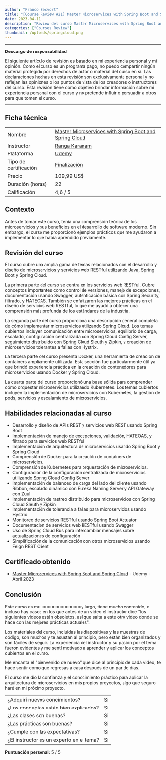 ```yaml
---
author: "Franco Becvort"
title: "[Course Review #21] Master Microservices with Spring Boot and Spring Cloud"
date: 2023-04-11
description: "Review del curso Master Microservices with Spring Boot and Spring Cloud"
categories: ["Courses Review"]
thumbnail: /uploads/springcloud.png
---
```


---

**Descargo de responsabilidad**

El siguiente artículo de revisión es basado en mi experiencia personal y mi opinión. Como el curso es un programa pago, no puedo compartir ningún material protegido por derechos de autor o material del curso en sí. Las declaraciones hechas en esta revisión son exclusivamente personal y no reflejan las opiniones o los puntos de vista de los creadores o instructores del curso. Esta revisión tiene como objetivo brindar información sobre mi experiencia personal con el curso y no pretende influir o persuadir a otros para que tomen el curso.

---

## Ficha técnica

|                       |                                                                                                                                                                                                                    |
| --------------------- | ------------------------------------------------------------------------------------------------------------------------------------------------------------------------------------------------------------------ |
| Nombre                | [Master Microservices with Spring Boot and Spring Cloud](https://www.udemy.com/course/microservices-with-spring-boot-and-spring-cloud/)                                                                            |
| Instructor            | [Ranga Karanam](https://www.linkedin.com/in/rangakaranam/)                                                                                                                                                         |
| Plataforma            | [Udemy](https://www.udemy.com/)                                                                                                                                                                                    |
| Tipo de certificación | [Finalización](https://support.udemy.com/hc/es/sections/360011037194-Certificados-de-finalizaci%C3%B3n#:~:text=Los%20certificados%20de%20finalizaci%C3%B3n%20sirven,certificados%20no%20tienen%20validez%20legal.) |
| Precio                | 109,99 US$                                                                                                                                                                                                         |
| Duración \(horas\)    | 22                                                                                                                                                                                                                 |
| Calificación          | 4,6 / 5                                                                                                                                                                                                            |

## Contexto

Antes de tomar este curso, tenía una comprensión teórica de los microservicios y sus beneficios en el desarrollo de software moderno. Sin embargo, el curso me proporcionó ejemplos prácticos que me ayudaron a implementar lo que había aprendido previamente.

## Revisión del curso

El curso cubre una amplia gama de temas relacionados con el desarrollo y diseño de microservicios y servicios web RESTful utilizando Java, Spring Boot y Spring Cloud.

La primera parte del curso se centra en los servicios web RESTful. Cubre conceptos importantes como control de versiones, manejo de excepciones, documentación usando Swagger, autenticación básica con Spring Security, filtrado, y HATEOAS. También se enfatizaron las mejores prácticas en el diseño de servicios web RESTful, lo que me ayudó a obtener una comprensión más profunda de los estándares de la industria.

La segunda parte del curso proporciona una descripción general completa de cómo implementar microservicios utilizando Spring Cloud. Los temas cubiertos incluyen comunicación entre microservicios, equilibrio de carga, escalado, configuración centralizada con Spring Cloud Config Server, seguimiento distribuido con Spring Cloud Sleuth y Zipkin, y creación de microservicios tolerantes a fallas con Hystrix.

La tercera parte del curso presenta Docker, una herramienta de creación de containers ampliamente utilizada. Esta sección fue particularmente útil ya que brindó experiencia práctica en la creación de contenedores para microservicios usando Docker y Spring Cloud.

La cuarta parte del curso proporcionó una base sólida para comprender cómo orquestar microservicios utilizando Kubernetes. Los temas cubiertos incluyen la implementación de microservicios con Kubernetes, la gestión de pods, servicios y escalamiento de microservicios.

## Habilidades relacionadas al curso

- Desarrollo y diseño de APIs REST y servicios web REST usando Spring Boot
- Implementación de manejo de excepciones, validación, HATEOAS, y filtrado para servicios web RESTful
- Implementación de arquitectura de microservicios usando Spring Boot y Spring Cloud
- Comprensión de Docker para la creación de containers de microservicios.
- Comprensión de Kubernetes para orquestación de microservicios.
- Configuración de la configuración centralizada de microservicios utilizando Spring Cloud Config Server
- Implementación de balanceo de carga del lado del cliente usando Ribbon, escalado dinámico con Eureka Naming Server y API Gateway con Zuul
- Implementación de rastreo distribuido para microservicios con Spring Cloud Sleuth y Zipkin
- Implementación de tolerancia a fallas para microservicios usando Hystrix
- Monitoreo de servicios RESTful usando Spring Boot Actuator
- Documentación de servicios web RESTful usando Swagger
- Uso de Spring Cloud Bus para intercambiar mensajes sobre actualizaciones de configuración
- Simplificación de la comunicación con otros microservicios usando Feign REST Client

## Certificado obtenido

- [Master Microservices with Spring Boot and Spring Cloud](https://udemy-certificate.s3.amazonaws.com/pdf/UC-dcb1e4c4-0608-42a4-959e-ffdfc7567ed4.pdf) - Udemy - Abril 2023

## Conclusión

Este curso es muuuuuuuuuuuuuuuuuy largo, tiene mucho contenido, e incluso hay casos en los que antes de un video el instructor dice "los siguientes videos están obsoletos, así que salta a este otro video donde se hace con las mejores prácticas actuales".

Los materiales del curso, incluidas las diapositivas y las muestras de código, son muchos y te asustan al principio, pero están bien organizados y son fáciles de seguir. La experiencia del instructor y su pasión por el tema fueron evidentes y me sentí motivado a aprender y aplicar los conceptos cubiertos en el curso.

Me encanta el "bienvenido de nuevo" que dice al principio de cada video, te hace sentir como que regresas a casa después de un par de días.

El curso me dio la confianza y el conocimiento práctico para aplicar la arquitectura de microservicios en mis propios proyectos, algo que seguro haré en mi próximo proyecto.

|                                          |     |
| ---------------------------------------- | --- |
| ¿Adquirí nuevos concimientos?            | Si  |
| ¿Los conceptos están bien explicados?    | Si  |
| ¿Las clases son buenas?                  | Si  |
| ¿Las prácticas son buenas?               | Si  |
| ¿Cumple con las expectativas?            | Si  |
| ¿El instructor es un experto en el tema? | Si  |

**Puntuación personal:** 5 / 5
